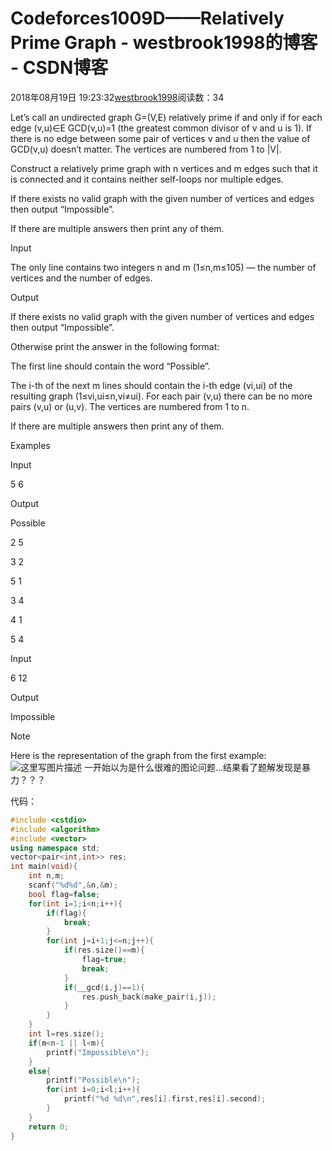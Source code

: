 # Codeforces1009D——Relatively Prime Graph - westbrook1998的博客 - CSDN博客





2018年08月19日 19:23:32[westbrook1998](https://me.csdn.net/westbrook1998)阅读数：34








> 
Let’s call an undirected graph G=(V,E) relatively prime if and only if for each edge (v,u)∈E  GCD(v,u)=1 (the greatest common divisor of v and u is 1). If there is no edge between some pair of vertices v and u then the value of GCD(v,u) doesn’t matter. The vertices are numbered from 1 to |V|. 

  Construct a relatively prime graph with n vertices and m edges such that it is connected and it contains neither self-loops nor multiple edges. 

  If there exists no valid graph with the given number of vertices and edges then output “Impossible”. 

  If there are multiple answers then print any of them. 

  Input 

  The only line contains two integers n and m (1≤n,m≤105) — the number of vertices and the number of edges. 

  Output 

  If there exists no valid graph with the given number of vertices and edges then output “Impossible”. 

  Otherwise print the answer in the following format: 

  The first line should contain the word “Possible”. 

  The i-th of the next m lines should contain the i-th edge (vi,ui) of the resulting graph (1≤vi,ui≤n,vi≠ui). For each pair (v,u) there can be no more pairs (v,u) or (u,v). The vertices are numbered from 1 to n. 

  If there are multiple answers then print any of them. 

  Examples 

  Input 

  5 6 

  Output 

  Possible 

  2 5 

  3 2 

  5 1 

  3 4 

  4 1 

  5 4 

  Input 

  6 12 

  Output 

  Impossible 

  Note 

  Here is the representation of the graph from the first example: ![这里写图片描述](https://odzkskevi.qnssl.com/63576f4634487698d2035fb9addb537c?v=1534186259)
一开始以为是什么很难的图论问题…结果看了题解发现是暴力？？？

代码：

```cpp
#include <cstdio>
#include <algorithm>
#include <vector>
using namespace std;
vector<pair<int,int>> res;
int main(void){
    int n,m;
    scanf("%d%d",&n,&m);
    bool flag=false;
    for(int i=1;i<n;i++){
        if(flag){
            break;
        }
        for(int j=i+1;j<=n;j++){
            if(res.size()==m){
                flag=true;
                break;
            }
            if(__gcd(i,j)==1){
                res.push_back(make_pair(i,j));
            }
        }
    }
    int l=res.size();
    if(m<n-1 || l<m){
        printf("Impossible\n");
    }
    else{
        printf("Possible\n");
        for(int i=0;i<l;i++){
            printf("%d %d\n",res[i].first,res[i].second);
        }
    }
    return 0;
}
```





